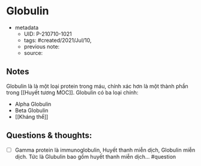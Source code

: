 # Globulin

- metadata
	- UID: P-210710-1021
	- tags: #created/2021/Jul/10,
	- previous note: 
	- source: 

## Notes
Globulin là là một loại protein trong máu, chính xác hơn là một thành phần trong [[Huyết tương MOC]]. 
Globulin có ba loại chính:
- Alpha Globulin
- Beta Globulin
- [[Kháng thể]]

## Questions & thoughts:
- [ ]  Gamma protein là immunoglobulin, Huyết thanh miễn dịch, Globulin miễn dịch. Tức là Glubulin bao gồm huyết thanh miễn dịch... #question  

